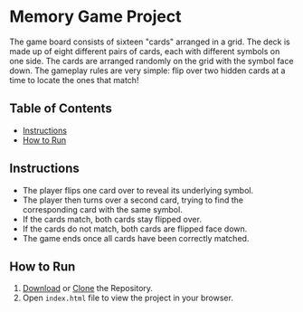 # Memory Game Project
The game board consists of sixteen "cards" arranged in a grid. The deck is made up of eight different pairs of cards, each with different symbols on one side. The cards are arranged randomly on the grid with the symbol face down. The gameplay rules are very simple: flip over two hidden cards at a time to locate the ones that match!

## Table of Contents

* [Instructions](#instructions)
* [How to Run](#run)

## Instructions

* The player flips one card over to reveal its underlying symbol.
* The player then turns over a second card, trying to find the corresponding card with the same symbol.
* If the cards match, both cards stay flipped over.
* If the cards do not match, both cards are flipped face down.
* The game ends once all cards have been correctly matched.

## How to Run

1. [Download](https://github.com/BDalco/fend-memory-card-game.zip) or [Clone](https://github.com/BDalco/fend-memory-card-game.git) the Repository.
2. Open `index.html` file to view the project in your browser.